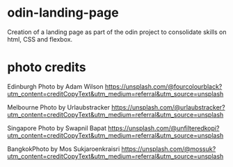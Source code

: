 # odin-landing-page
Creation of a landing page as part of the odin project to consolidate skills on html, CSS and flexbox.



# photo credits #
Edinburgh Photo by Adam Wilson
https://unsplash.com/@fourcolourblack?utm_content=creditCopyText&utm_medium=referral&utm_source=unsplash

Melbourne Photo by Urlaubstracker
https://unsplash.com/@urlaubstracker?utm_content=creditCopyText&utm_medium=referral&utm_source=unsplash

Singapore Photo by Swapnil Bapat
https://unsplash.com/@unfilteredkopi?utm_content=creditCopyText&utm_medium=referral&utm_source=unsplash

BangkokPhoto by Mos Sukjaroenkraisri
https://unsplash.com/@mossuk?utm_content=creditCopyText&utm_medium=referral&utm_source=unsplash


      
      
      
